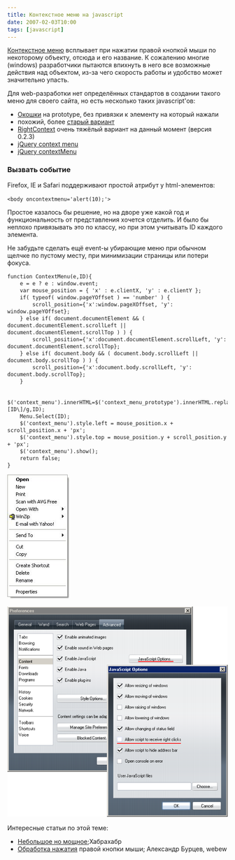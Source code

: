 ```yaml
---
title: Контекстное меню на javascript
date: 2007-02-03T10:00
tags: [javascript]
---
```


[Контекстное меню](http://en.wikipedia.org/wiki/Context_menu) всплывает при нажатии правой кнопкой мыши по некоторому объекту, отсюда и его название. К сожалению многие (windows) разработчики пытаются впихнуть в него все возможные действия над объектом, из-за чего скорость работы и удобство может значительно упасть.

Для web-разработки нет определённых стандартов в создании такого меню для своего сайта, но есть несколько таких javascript'ов:

- [Окошки](http://www.ajaxline.com//node/338) на prototype, без привязки к элементу на который нажали
- похожий, более [старый вариант](http://www.webmonkey.com/webmonkey/05/10/index4a_page6.html?tw=programming)
- [RightContext](http://www.harelmalka.com/rightcontext/) очень тяжёлый вариант на данный момент (версия 0.2.3)
- [jQuery context menu](http://abeautifulsite.net/notebook_files/80/demo/jqueryContextMenu.html)
- [jQuery contextMenu](http://medialize.github.com/jQuery-contextMenu/index.html)

### Вызвать событие

Firefox, IE и Safari поддерживают простой атрибут у html-элементов:

`<body oncontextmenu='alert(10);'>`

Простое казалось бы решение, но на дворе уже какой год и функциональность от представления хочется отделить. И было бы неплохо привязывать это по классу, но при этом учитывать ID каждого элемента.

  
Не забудьте сделать ещё event-ы убирающие меню при обычном щелчке по пустому месту, при минимизации страницы или потери фокуса.

```
function ContextMenu(e,ID){ 
    e = e ? e : window.event;  
    var mouse_position = { 'x' : e.clientX, 'y' : e.clientY };  
    if( typeof( window.pageYOffset ) == 'number' ) {
        scroll_position={'x':window.pageXOffset, 'y': window.pageYOffset};  
    } else if( document.documentElement && ( document.documentElement.scrollLeft || document.documentElement.scrollTop ) ) {  
        scroll_position={'x':document.documentElement.scrollLeft, 'y': document.documentElement.scrollTop}; 
    } else if( document.body && ( document.body.scrollLeft || document.body.scrollTop ) ) {  
        scroll_position={'x':document.body.scrollLeft, 'y': document.body.scrollTop}; 
    }

    $('context_menu').innerHTML=$('context_menu_prototype').innerHTML.replace(/\[ID\]/g,ID);  
    Menu.Select(ID);
    $('context_menu').style.left = mouse_position.x + scroll_position.x + 'px';  
    $('context_menu').style.top = mouse_position.y + scroll_position.y + 'px';  
    $('context_menu').show();
    return false; 
}
```

![](../img/Pasted%20image%2020241016183346.png)

![](../img/Pasted%20image%2020241016183353.png)

Интересные статьи по этой теме:

- [Небольшое но мощное](http://habrahabr.ru/blogs/javascript/43111/);Хабрахабр
- [Обработка нажатия](http://webew.ru/articles/180.webew) правой кнопки мыши; Александр Бурцев, webew